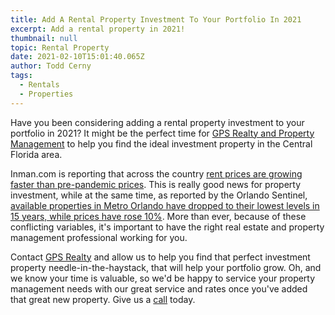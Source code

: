 ```yaml
---
title: Add A Rental Property Investment To Your Portfolio In 2021
excerpt: Add a rental property in 2021!
thumbnail: null
topic: Rental Property
date: 2021-02-10T15:01:40.065Z
author: Todd Cerny
tags:
  - Rentals
  - Properties
---
```

Have you been considering adding a rental property investment to your portfolio in 2021? It might be the perfect time for [GPS Realty and Property Management](https://gpsrealtyandpropertymanagement.com/#) to help you find the ideal investment property in the Central Florida area. 

Inman.com is reporting that across the country [rent prices are growing faster than pre-pandemic prices](https://www.inman.com/2021/01/19/rent-prices-growing-faster-than-pre-pandemic-corelogic/?utm_content=buffer92132&distinct_id=rkjtVkpx8&user_email=tere%40gps-realestate.com). This is really good news for property investment, while at the same time, as reported by the Orlando Sentinel, [available properties in Metro Orlando have dropped to their lowest levels in 15 years, while prices have rose 10%](https://www.orlandosentinel.com/business/real-estate/os-prem-bz-real-estate-2020-recap-20210121-5n5ad4wh75brrklpk6d6xkk4wy-story.html). More than ever, because of these conflicting variables, it's important to have the right real estate and property management professional working for you.

Contact [GPS Realty](https://gpsrealtyandpropertymanagement.com/#) and allow us to help you find that perfect investment property needle-in-the-haystack, that will help your portfolio grow. Oh, and we know your time is valuable, so we'd be happy to service your property management needs with our great service and rates once you've added that great new property. Give us a [call](https://gpsrealtyandpropertymanagement.com/#) today.